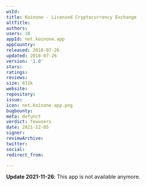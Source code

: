 ```yaml
---
wsId: 
title: Koinone - Licensed Cryptocurrency Exchange
altTitle: 
authors: 
users: 10
appId: net.koinone.app
appCountry: 
released: 2018-07-26
updated: 2018-07-26
version: '1.0'
stars: 
ratings: 
reviews: 
size: 811k
website: 
repository: 
issue: 
icon: net.koinone.app.png
bugbounty: 
meta: defunct
verdict: fewusers
date: 2021-12-05
signer: 
reviewArchive: 
twitter: 
social: 
redirect_from: 

---
```


**Update 2021-11-26**: This app is not available anymore.

